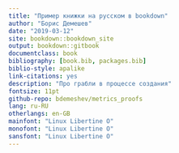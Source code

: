 ```yaml
--- 
title: "Пример книжки на русском в bookdown"
author: "Борис Демешев"
date: "2019-03-12"
site: bookdown::bookdown_site
output: bookdown::gitbook
documentclass: book
bibliography: [book.bib, packages.bib]
biblio-style: apalike
link-citations: yes
description: "Про грабли в процессе создания"
fontsize: 11pt
github-repo: bdemeshev/metrics_proofs
lang: ru-RU
otherlangs: en-GB
mainfont: "Linux Libertine O"
monofont: "Linux Libertine O"
sansfont: "Linux Libertine O"
---
```



